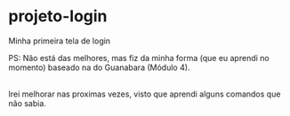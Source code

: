 # projeto-login
 Minha primeira tela de login

PS: Não está das melhores, mas fiz da minha forma (que eu aprendi no momento) baseado na do Guanabara (Módulo 4). <br> <br>

Irei melhorar nas proximas vezes, visto que aprendi alguns comandos que não sabia.
